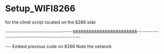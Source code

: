 # Setup_WIFI8266
for the clinet script located on the 8266 side

----------------------------------888888888888888888888888-------------------------------------------------

  --- Embed previous code on 8266 Note the network
      
